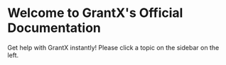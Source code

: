 # Welcome to GrantX's Official Documentation
Get help with GrantX instantly!
Please click a topic on the sidebar on the left.
